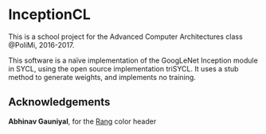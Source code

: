 # InceptionCL
This is a school project for the Advanced Computer Architectures class @PoliMi, 2016-2017.

This software is a naïve implementation of the GoogLeNet Inception module in SYCL, using the open source implementation triSYCL. 
It uses a stub method to generate weights, and implements no training. 

## Acknowledgements
**Abhinav Gauniyal**, for the [Rang](https://github.com/agauniyal/rang) color header 
